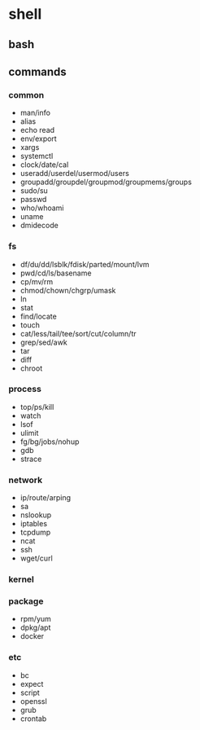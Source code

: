 # shell

## bash

## commands

### common

- man/info
- alias
- echo read
- env/export
- xargs
- systemctl
- clock/date/cal
- useradd/userdel/usermod/users
- groupadd/groupdel/groupmod/groupmems/groups
- sudo/su
- passwd
- who/whoami
- uname
- dmidecode

### fs

- df/du/dd/lsblk/fdisk/parted/mount/lvm
- pwd/cd/ls/basename
- cp/mv/rm
- chmod/chown/chgrp/umask
- ln
- stat
- find/locate
- touch
- cat/less/tail/tee/sort/cut/column/tr
- grep/sed/awk
- tar
- diff
- chroot

### process

- top/ps/kill
- watch
- lsof
- ulimit
- fg/bg/jobs/nohup
- gdb
- strace

### network

- ip/route/arping
- sa
- nslookup
- iptables
- tcpdump
- ncat
- ssh
- wget/curl

### kernel

### package

- rpm/yum
- dpkg/apt
- docker

### etc

- bc
- expect
- script
- openssl
- grub
- crontab
